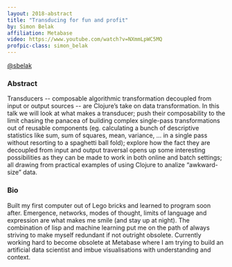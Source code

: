 ```yaml
---
layout: 2018-abstract
title: "Transducing for fun and profit"
by: Simon Belak
affiliation: Metabase
video: https://www.youtube.com/watch?v=NXmmLpWC5MQ
profpic-class: simon_belak
---
```


[@sbelak](https://twitter.com/sbelak)
<br/>

### Abstract

Transducers -- composable algorithmic transformation decoupled from input or output sources -- are Clojure’s take on data transformation. In this talk we will look at what makes a transducer; push their composability to the limit chasing the panacea of building complex single-pass transformations out of reusable components (eg. calculating a bunch of descriptive statistics like sum, sum of squares, mean, variance, ...  in a single pass without resorting to a spaghetti ball fold); explore how the fact they are decoupled from input and output traversal opens up some interesting possibilities as they can be made to work in both online and batch settings; all drawing from practical examples of using Clojure to analize “awkward-size” data.

### Bio

Built my first computer out of Lego bricks and learned to program soon after. Emergence, networks, modes of thought, limits of language and expression are what makes me smile (and stay up at night). The combination of lisp and machine learning put me on the path of always striving to make myself redundant if not outright obsolete. Currently working hard to become obsolete at Metabase where I am trying to build an artificial data scientist and imbue visualisations with understanding and context.

